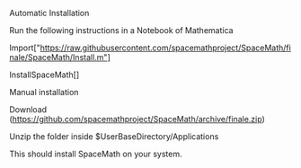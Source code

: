 Automatic Installation

Run the following instructions in a Notebook of Mathematica

Import["https://raw.githubusercontent.com/spacemathproject/SpaceMath/finale/SpaceMath/Install.m"]

InstallSpaceMath[]

Manual installation

Download (https://github.com/spacemathproject/SpaceMath/archive/finale.zip)

Unzip the folder inside $UserBaseDirectory/Applications

This should install SpaceMath on your system.
